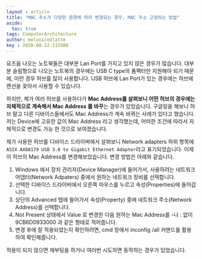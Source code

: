 ```yaml
---
layout : article
title: "MAC 주소가 다양한 환경에 따라 변경되는 경우, MAC 주소 고정하는 방법"
aside:
  toc: true
tags: ComputerArchitecture
author: melonicedlatte  
key : 2020-08-22-115500 
---      
```


요즈음 나오는 노트북들은 대부분 Lan Port를 가지고 있지 않은 경우가 많습니다. 대부분 슬림형으로 나오는 노트북의 경우에는 USB C type의 폼팩터만 지원해야 되기 때문에, 이런 경우 허브를 많이 사용합니다. USB 허브에 Lan Port가 있는 경우에는 허브에 랜선을 꽂아서 사용할 수 있습니다. 

하지만, 제가 여러 허브를 사용하다가 **Mac Address를 살펴보니 어떤 허브의 경우에는 자체적으로 계속해서 Mac Address 를 바꾸**는 경우가 있었습니다. 구글링을 해보니 허브 말고 다른 디바이스들에서도 Mac Address가 계속 바뀌는 사례가 있다고 했습니다. 저는 Device에 고유한 값이 Mac Address 라고 생각했는데, 어떠한 조건에 따라서 자체적으로 변경도 가능 한 것으로 보여졌습니다. 

제가 사용한 허브를 디바이스 드라이버에서 살펴보니 Network adapters 하위 항목에 `ASIX AX88179 USB 3.0 to Gigabit Ethernet Adapter`라고 표기되었습니다. 이제 이 허브의 Mac Address를 변경해보았습니다. 변경 방법은 아래와 같습니다.

1. Windows 에서 장치 관리자(Device Manager)에 들어가서, 사용하려는 네트워크 어댑터(Network Adpaters) 중에서 원하는 네트워크 장비를 선택합니다.
2. 선택한 디바이스 드라이버에서 오른쪽 마우스를 누르고 속성(Properties)에 들어갑니다.
3. 상단의 Advanced 탭에 들어가서 속성(Property) 중에 네트워크 주소(Network Address)를 선택합니다.
4. Not Present 상태에서 Value 로 변경한 다음 원하는 Mac Address를 -나 : 없이 9CB6D0933000 과 같은 형태로 적어줍니다.
5. 변경 후에 잘 적용되었는지 확인하려면, cmd 창에서 inconfig /all 커맨드를 활용하여 확인해줍니다.

적용이 되지 않으면 재부팅을 하거나 여러번 시도하면 동작하는 경우가 있었습니다.
